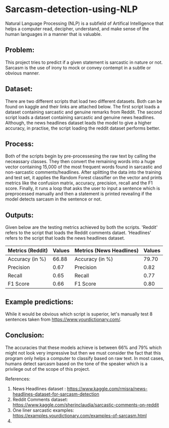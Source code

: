# Sarcasm-detection-using-NLP

Natural Language Processing (NLP) is a subfield of Artifical Intelligence that helps a computer read, decipher, understand, and make sense of the human languages in a manner that is valuable.

## Problem: 
This project tries to predict if a given statement is sarcastic in nature or not. Sarcasm is the use of irony to mock or convey contempt in a subtle or obvious manner.

## Dataset: 
There are two different scripts that load two different datasets. Both can be found on kaggle and their links are attached below. The first script loads a dataset containing sarcastic and genuine remarks from Reddit. The second script loads a dataset containing sarcastic and genuine news headlines. Although, the news headlines dataset leads the model to give a higher accuracy, in practise, the script loading the reddit dataset performs better. 

## Process: 
Both of the scripts begin by pre-processesing the raw text by calling the neceassary classes. They then convert the remaining words into a huge vector containing 15,000 of the most frequent words found in sarcastic and non-sarcastic comments/headlines. After splitting the data into the training and test set, it applies the Random Forest classifier on the vector and prints metrics like the confusion matrix, accuracy, precision, recall and the F1 score. Finally, it runs a loop that asks the user to input a sentence which is preprocessed manually and then a statement is printed revealing if the model detects sarcasm in the sentence or not. 

## Outputs:

Given below are the testing metrics achieved by both the scripts. 'Reddit' refers to the script that loads the Reddit comments dataet. 'Headlines' refers to the script that loads the news headlines dataset.

| Metrics (Reddit) | Values  | Metrics (News Headlines) | Values | 
| ---------------- | ------- | ------------------------ | ------ |
| Accuracy (in %)  | 66.88   | Accuracy (in %)          | 79.70  |
| Precision        | 0.67    | Precision                | 0.82   |
| Recall           | 0.65    | Recall                   | 0.77   |
| F1 Score         | 0.66    | F1 Score                 | 0.80   |

## Example predictions:

While it would be obvious which script is superior, let's manually test 8 sentences taken from https://www.yourdictionary.com/. 

> 

## Conclusion:
The accuracies that these models achieve is between 66% and 79% which might not look very impressive but then we must consider the fact that this program only helps a computer to classify based on raw text. In most cases, humans detect sarcasm based on the tone of the speaker which is a privilege out of the scope of this project.

References:

1) News Headlines dataset : https://www.kaggle.com/rmisra/news-headlines-dataset-for-sarcasm-detection
2) Reddit Comments dataset: https://www.kaggle.com/sherinclaudia/sarcastic-comments-on-reddit
3) One liner sarcastic examples: https://examples.yourdictionary.com/examples-of-sarcasm.html
4) 
